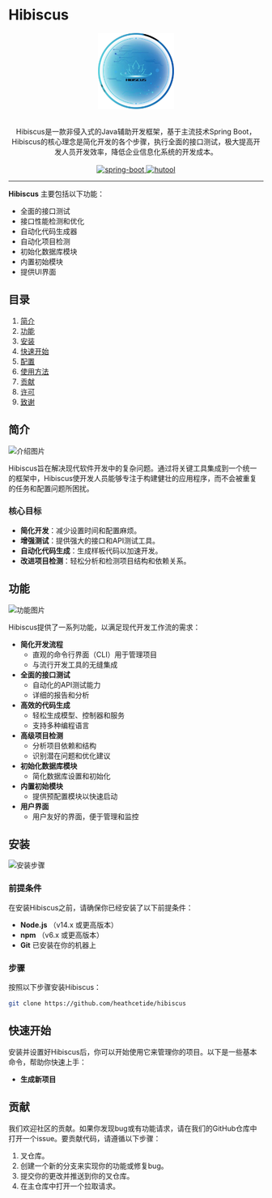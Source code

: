 # Hibiscus
<p align="center">
    <img src="images/LOGO1.jpg" alt="Hibiscus Logo" width="150" height="150">
    <br>      
    <br>      
    <p align="center">
        Hibiscus是一款非侵入式的Java辅助开发框架，基于主流技术Spring Boot，Hibiscus的核心理念是简化开发的各个步骤，执行全面的接口测试，极大提高开发人员开发效率，降低企业信息化系统的开发成本。
        <br>
        <br>
        <a href="http://spring.io/projects/spring-boot">
            <img src="https://img.shields.io/badge/spring--boot-2.7.3-green.svg" alt="spring-boot">
        </a>
        <a href="https://www.hutool.cn/">
            <img src="https://img.shields.io/badge/hutool-5.8.8-blue.svg" alt="hutool">
        </a>
    </p>
</p>

-----------------------------------------------------------------------------------------------

**Hibiscus** 主要包括以下功能：

- 全面的接口测试
- 接口性能检测和优化
- 自动化代码生成器
- 自动化项目检测
- 初始化数据库模块
- 内置初始模块
- 提供UI界面


## 目录

1. [简介](#简介)
2. [功能](#功能)
3. [安装](#安装)
4. [快速开始](#快速开始)
5. [配置](#配置)
6. [使用方法](#使用方法)
7. [贡献](#贡献)
8. [许可](#许可)
9. [致谢](#致谢)


## 简介

![介绍图片](path/to/introduction-image.png) <!-- 替换为实际的介绍图片路径 -->

Hibiscus旨在解决现代软件开发中的复杂问题。通过将关键工具集成到一个统一的框架中，Hibiscus使开发人员能够专注于构建健壮的应用程序，而不会被重复的任务和配置问题所困扰。

### 核心目标

- **简化开发**：减少设置时间和配置麻烦。
- **增强测试**：提供强大的接口和API测试工具。
- **自动化代码生成**：生成样板代码以加速开发。
- **改进项目检测**：轻松分析和检测项目结构和依赖关系。

## 功能

![功能图片](path/to/features-image.png) <!-- 替换为实际的功能图片路径 -->

Hibiscus提供了一系列功能，以满足现代开发工作流的需求：
- **简化开发流程**
  - 直观的命令行界面（CLI）用于管理项目
  - 与流行开发工具的无缝集成
- **全面的接口测试**
  - 自动化的API测试能力
  - 详细的报告和分析
- **高效的代码生成**
  - 轻松生成模型、控制器和服务
  - 支持多种编程语言
- **高级项目检测**
  - 分析项目依赖和结构
  - 识别潜在问题和优化建议
- **初始化数据库模块**
  - 简化数据库设置和初始化
- **内置初始模块**
  - 提供预配置模块以快速启动
- **用户界面**
  - 用户友好的界面，便于管理和监控

## 安装

![安装步骤](path/to/installation-image.png) <!-- 替换为实际的安装步骤图片路径 -->

### 前提条件

在安装Hibiscus之前，请确保你已经安装了以下前提条件：

- **Node.js** （v14.x 或更高版本）
- **npm** （v6.x 或更高版本）
- **Git** 已安装在你的机器上

### 步骤

按照以下步骤安装Hibiscus：

   ```bash
   git clone https://github.com/heathcetide/hibiscus
  ```
## 快速开始

安装并设置好Hibiscus后，你可以开始使用它来管理你的项目。以下是一些基本命令，帮助你快速上手：

- **生成新项目**


## 贡献

我们欢迎社区的贡献。如果你发现bug或有功能请求，请在我们的GitHub仓库中打开一个issue。要贡献代码，请遵循以下步骤：

1. 叉仓库。
2. 创建一个新的分支来实现你的功能或修复bug。
3. 提交你的更改并推送到你的叉仓库。
4. 在主仓库中打开一个拉取请求。
